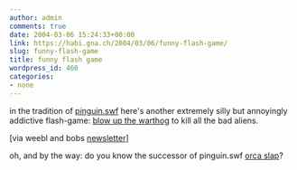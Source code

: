 ```yaml
---
author: admin
comments: true
date: 2004-03-06 15:24:33+00:00
link: https://habi.gna.ch/2004/03/06/funny-flash-game/
slug: funny-flash-game
title: funny flash game
wordpress_id: 460
categories:
- none
---
```


in the tradition of [pinguin.swf](https://google.com/search?hl=en&ie=UTF-8&oe=UTF-8&q=penguin.swf&spell=1) here's another extremely silly but annoyingly addictive flash-game: [blow up the warthog](http://www.collegemix.com/content.php?q=2&id=522&action=previous) to kill all the bad aliens.

[via weebl and bobs [newsletter](http://groups.yahoo.com/group/wblandbob/)]

oh, and by the way: do you know the successor of pinguin.swf [orca slap](http://62.116.30.116/index.html)?
